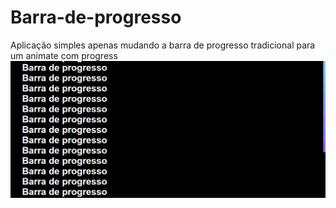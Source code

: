 # Barra-de-progresso
Aplicação simples apenas mudando a barra de progresso tradicional para um animate com progress
<img src="https://raw.githubusercontent.com/Suubiprabaxo/Barra-de-progresso/main/image6.jpeg"/>
